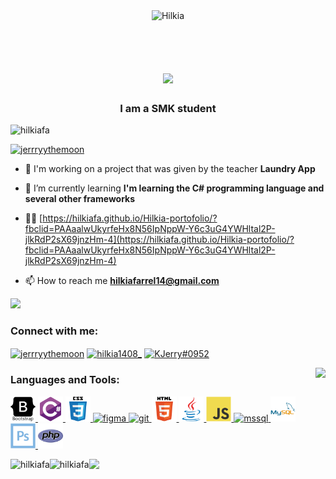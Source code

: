 <center>
  <img alt="Hilkia" src="https://images3.alphacoders.com/132/1322308.jpeg" />
</center>
<br>
<br>
<h1 align="center">
  <a href="https://git.io/typing-svg">
    <img src="https://readme-typing-svg.herokuapp.com/?lines=Hello,+!+👋;I'm+Hilkia....;Nice+to+meet+you!&center=true&size=35">
  </a>
</h1>

<h3 align="center">I am a SMK student</h3>

<p align="left"> <img src="https://komarev.com/ghpvc/?username=hilkiafa&label=Profil%20View&color=00ffff&style=flat-square" alt="hilkiafa" /> </p>

<p align="left"> <a href="https://twitter.com/jerrryythemoon" target="blank"><img src="https://img.shields.io/twitter/follow/jerrryythemoon?logo=twitter&style=for-the-badge" alt="jerrryythemoon" /></a> </p>

- 🔭 I'm working on a project that was given by the teacher **Laundry App**

- 🌱 I’m currently learning **I'm learning the C# programming language and several other frameworks**

- 👨‍💻 [https://hilkiafa.github.io/Hilkia-portofolio/?fbclid=PAAaalwUkyrfeHx8N56IpNppW-Y6c3uG4YWHltal2P-jlkRdP2sX69jnzHm-4](https://hilkiafa.github.io/Hilkia-portofolio/?fbclid=PAAaalwUkyrfeHx8N56IpNppW-Y6c3uG4YWHltal2P-jlkRdP2sX69jnzHm-4)

- 📫 How to reach me **hilkiafarrel14@gmail.com**


  <a href="https://github.com/harish-sethuraman/readme-components">
<img  src="https://readme-components.vercel.app/api?component=experience&company=CRED_CLUB&role=Software%20Engineering%20&location=Indonesia&fill=black">
</a>


<h3 align="left">Connect with me:</h3>
<p align="left">
<a href="https://twitter.com/jerrryythemoon" target="blank"><img align="center" src="https://raw.githubusercontent.com/rahuldkjain/github-profile-readme-generator/master/src/images/icons/Social/twitter.svg" alt="jerrryythemoon" height="30" width="40" /></a>
<a href="https://instagram.com/hilkia1408_" target="blank"><img align="center" src="https://raw.githubusercontent.com/rahuldkjain/github-profile-readme-generator/master/src/images/icons/Social/instagram.svg" alt="hilkia1408_" height="30" width="40" /></a>
<a href="https://discord.com/channels/@me/909784787395440672" target="blank"><img align="center" src="https://raw.githubusercontent.com/rahuldkjain/github-profile-readme-generator/master/src/images/icons/Social/discord.svg" alt="KJerry#0952" height="30" width="40" /></a>
</p>

<img align="right" height="50" src="https://raw.githubusercontent.com/innng/innng/master/assets/kyubey.gif"/> 

<h3 align="left">Languages and Tools:</h3>
<p align="left"> <a href="https://getbootstrap.com" target="_blank" rel="noreferrer"> <img src="https://raw.githubusercontent.com/devicons/devicon/master/icons/bootstrap/bootstrap-plain-wordmark.svg" alt="bootstrap" width="40" height="40"/> </a> <a href="https://www.w3schools.com/cs/" target="_blank" rel="noreferrer"> <img src="https://raw.githubusercontent.com/devicons/devicon/master/icons/csharp/csharp-original.svg" alt="csharp" width="40" height="40"/> </a> <a href="https://www.w3schools.com/css/" target="_blank" rel="noreferrer"> <img src="https://raw.githubusercontent.com/devicons/devicon/master/icons/css3/css3-original-wordmark.svg" alt="css3" width="40" height="40"/> </a> <a href="https://www.figma.com/" target="_blank" rel="noreferrer"> <img src="https://www.vectorlogo.zone/logos/figma/figma-icon.svg" alt="figma" width="40" height="40"/> </a> <a href="https://git-scm.com/" target="_blank" rel="noreferrer"> <img src="https://www.vectorlogo.zone/logos/git-scm/git-scm-icon.svg" alt="git" width="40" height="40"/> </a> <a href="https://www.w3.org/html/" target="_blank" rel="noreferrer"> <img src="https://raw.githubusercontent.com/devicons/devicon/master/icons/html5/html5-original-wordmark.svg" alt="html5" width="40" height="40"/> </a> <a href="https://www.java.com" target="_blank" rel="noreferrer"> <img src="https://raw.githubusercontent.com/devicons/devicon/master/icons/java/java-original.svg" alt="java" width="40" height="40"/> </a> <a href="https://developer.mozilla.org/en-US/docs/Web/JavaScript" target="_blank" rel="noreferrer"> <img src="https://raw.githubusercontent.com/devicons/devicon/master/icons/javascript/javascript-original.svg" alt="javascript" width="40" height="40"/> </a> <a href="https://www.microsoft.com/en-us/sql-server" target="_blank" rel="noreferrer"> <img src="https://www.svgrepo.com/show/303229/microsoft-sql-server-logo.svg" alt="mssql" width="40" height="40"/> </a> <a href="https://www.mysql.com/" target="_blank" rel="noreferrer"> <img src="https://raw.githubusercontent.com/devicons/devicon/master/icons/mysql/mysql-original-wordmark.svg" alt="mysql" width="40" height="40"/> </a> <a href="https://www.photoshop.com/en" target="_blank" rel="noreferrer"> <img src="https://raw.githubusercontent.com/devicons/devicon/master/icons/photoshop/photoshop-line.svg" alt="photoshop" width="40" height="40"/> </a> <a href="https://www.php.net" target="_blank" rel="noreferrer"> <img src="https://raw.githubusercontent.com/devicons/devicon/master/icons/php/php-original.svg" alt="php" width="40" height="40"/> </a> </p>

<p><img align="left" src="https://github-readme-stats.vercel.app/api/top-langs?username=hilkiafa&show_icons=true&theme=dracula&locale=en&layout=compact" alt="hilkiafa" /></p>

<p><img align="left" src="http://github-profile-summary-cards.vercel.app/api/cards/repos-per-language?username=hilkiafa&theme=dracula" alt="hilkiafa" /></p>

<img height="40" src="https://static.wikia.nocookie.net/gensin-impact/images/a/a5/Distant_Voyage_-_Kazuha_Idle_2.gif/revision/latest?cb=20220503190145"/> 
